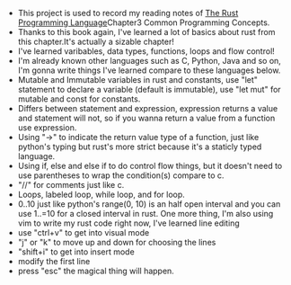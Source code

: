 - This project is used to record my reading notes of [The Rust Programming Language](https://doc.rust-lang.org/book/ch03-00-common-programming-concepts.html)Chapter3 Common Programming Concepts.
- Thanks to this book again, I've learned a lot of basics about rust from this chapter.It's actually a sizable chapter!
- I've learned varibables, data types, functions, loops and flow control!
- I'm already known other languages such as C, Python, Java and so on, I'm gonna write things I've learned compare to these languages below.
- Mutable and Immutable variables in rust and constants, use "let" statement to declare a variable (default is immutable), use "let mut" for mutable and const for constants.
- Differs between statement and expression, expression returns a value and statement will not, so if you wanna return a value from a function use expression.
- Using "->" to indicate the return value type of a function, just like python's typing but rust's more strict because it's a staticly typed language.
- Using if, else and else if to do control flow things, but it doesn't need to use parentheses to wrap the condition(s) compare to c.
- "//" for comments just like c.
- Loops, labeled loop, while loop, and for loop.
- 0..10 just like python's range(0, 10) is an half open interval and you can use 1..=10 for a closed interval in rust.
One more thing, I'm also using vim to write my rust code right now, I've learned line editing 
- use "ctrl+v" to get into visual mode
- "j" or "k" to move up and down for choosing the lines
- "shift+i" to get into insert mode 
- modify the first line
- press "esc" the magical thing will happen.
